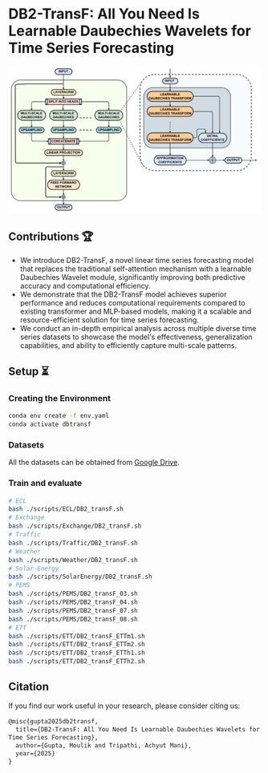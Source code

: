 # DB2-TransF: All You Need Is Learnable Daubechies Wavelets for Time Series Forecasting

![model](assets/DB2-TransF.png)

## Contributions :trophy:

- We introduce DB2-TransF, a novel linear time series forecasting model that replaces the traditional self-attention mechanism with a learnable Daubechies Wavelet module, significantly improving both predictive accuracy and computational efficiency.
- We demonstrate that the DB2-TransF model achieves superior performance and reduces computational requirements compared to existing transformer and MLP-based models, making it a scalable and resource-efficient solution for time series forecasting.
- We conduct an in-depth empirical analysis across multiple diverse time series datasets to showcase the model's effectiveness, generalization capabilities, and ability to efficiently capture multi-scale patterns.

## Setup :hourglass_flowing_sand:

### Creating the Environment

```bash
conda env create -f env.yaml
conda activate dbtransf
```

### Datasets

All the datasets can be obtained from [Google Drive](https://drive.google.com/file/d/1eY9rN2s5kT4N7Hp4uwUTcu2OlV6PCfpk/view?usp=sharing).

### Train and evaluate

```bash
# ECL
bash ./scripts/ECL/DB2_transF.sh
# Exchange
bash ./scripts/Exchange/DB2_transF.sh
# Traffic
bash ./scripts/Traffic/DB2_transF.sh
# Weather
bash ./scripts/Weather/DB2_transF.sh
# Solar-Energy
bash ./scripts/SolarEnergy/DB2_transF.sh
# PEMS
bash ./scripts/PEMS/DB2_transF_03.sh
bash ./scripts/PEMS/DB2_transF_04.sh
bash ./scripts/PEMS/DB2_transF_07.sh
bash ./scripts/PEMS/DB2_transF_08.sh
# ETT
bash ./scripts/ETT/DB2_transF_ETTm1.sh
bash ./scripts/ETT/DB2_transF_ETTm2.sh
bash ./scripts/ETT/DB2_transF_ETTh1.sh
bash ./scripts/ETT/DB2_transF_ETTh2.sh
```

## Citation

If you find our work useful in your research, please consider citing us:

```
@misc{gupta2025db2transf,
  title={DB2-TransF: All You Need Is Learnable Daubechies Wavelets for Time Series Forecasting},
  author={Gupta, Moulik and Tripathi, Achyut Mani},
  year={2025}
}
```
